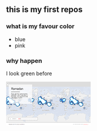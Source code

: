 ## this is my first repos

### what is my favour color
- blue
- pink

### why happen
I look green before


<img src="https://github.com/qianshangchen/11/blob/master/thumbnail.png">
